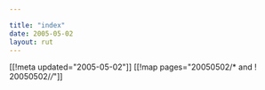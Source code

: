 ```yaml
---

title: "index"
date: 2005-05-02
layout: rut
---
```


[[!meta updated="2005-05-02"]]
[[!map pages="20050502/* and ! 20050502/*/*"]]
